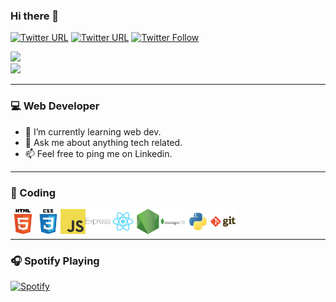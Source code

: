 ### Hi there 👋

[![Twitter URL](https://img.shields.io/twitter/url?color=fff&label=mary%20mendieta&logo=linkedin&style=for-the-badge&url=https%3A%2F%2Fwww.linkedin.com%2Fin%2Fmary-mendieta-1574b115a%2F)](https://www.linkedin.com/in/mary-mendieta-1574b115a/) [![Twitter URL](https://img.shields.io/twitter/url?color=fff&label=MARYMENDIROJAS&logo=instagram&style=for-the-badge&url=https%3A%2F%2Fwww.instagram.com%2F)](https://www.instagram.com/marymendirojas) [![Twitter Follow](https://img.shields.io/twitter/follow/marymendirojas?color=%231DA1F2&label=MARYMENDIROJAS&logo=twitter&style=for-the-badge)](https://twitter.com/marymendirojas)

<img src="https://portal.sinai.com.co/wp-content/uploads/2019/07/alphatestersanimation2.gif" width="400px">

<br/>

<img src="https://www.meshdex.com/wp-content/uploads/2018/07/web.gif" width="400px">

---

### 💻 Web Developer
- 🌱 I’m currently learning web dev.
- 💬 Ask me about anything tech related.
- 📫 Feel free to ping me on Linkedin.


---
### 🚀 Coding

<img align="left" alt="HTML5" width="40px" src="https://raw.githubusercontent.com/github/explore/80688e429a7d4ef2fca1e82350fe8e3517d3494d/topics/html/html.png">

<img align="left" alt="CSS3" width="40px" src="https://raw.githubusercontent.com/github/explore/80688e429a7d4ef2fca1e82350fe8e3517d3494d/topics/css/css.png">

<img align="left" alt="JS" width="40px" src="https://raw.githubusercontent.com/github/explore/80688e429a7d4ef2fca1e82350fe8e3517d3494d/topics/javascript/javascript.png">

<img align="left" alt="EXPRESS" width="40px" src="https://raw.githubusercontent.com/github/explore/80688e429a7d4ef2fca1e82350fe8e3517d3494d/topics/express/express.png">

<img align="left" alt="REACT" width="40px" src="https://raw.githubusercontent.com/github/explore/80688e429a7d4ef2fca1e82350fe8e3517d3494d/topics/react/react.png">

<img align="left" alt="NODEJS" width="40px" src="https://raw.githubusercontent.com/github/explore/80688e429a7d4ef2fca1e82350fe8e3517d3494d/topics/nodejs/nodejs.png">

<img align="left" alt="MONGODB" width="40px" src="https://raw.githubusercontent.com/github/explore/80688e429a7d4ef2fca1e82350fe8e3517d3494d/topics/mongodb/mongodb.png">

<img align="left" alt="PYTHON" width="40px" src="https://raw.githubusercontent.com/github/explore/80688e429a7d4ef2fca1e82350fe8e3517d3494d/topics/python/python.png">

<img align="left" alt="GIT" width="40px" src="https://raw.githubusercontent.com/github/explore/80688e429a7d4ef2fca1e82350fe8e3517d3494d/topics/git/git.png">

<br/>
<br/>

---

### :headphones: Spotify Playing

[![Spotify](https://novatorem-50835xkxp-mary97mr.vercel.app/api/spotify)](https://open.spotify.com/user/mary17mr)